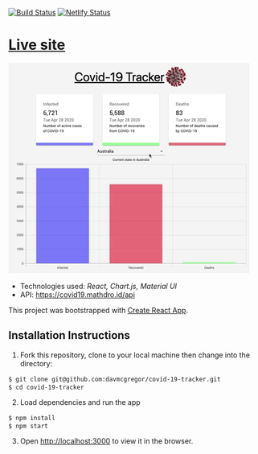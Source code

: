 [![Build Status](https://travis-ci.com/davmcgregor/covid-19-tracker.svg?branch=master)](https://travis-ci.com/davmcgregor/covid-19-tracker)
[![Netlify Status](https://api.netlify.com/api/v1/badges/fd46627a-1e2f-4ac8-ae67-2eb5d4ab4f77/deploy-status)](https://app.netlify.com/sites/friendly-clarke-3c9506/deploys)

# [Live site](https://friendly-clarke-3c9506.netlify.app/)

![covid-19-tracker](public/covid-19-tracker.gif)

* Technologies used: *React, Chart.js, Material UI*
* API: https://covid19.mathdro.id/api

This project was bootstrapped with [Create React App](https://github.com/facebook/create-react-app).

## Installation Instructions

1. Fork this repository, clone to your local machine then change into the directory:
```
$ git clone git@github.com:davmcgregor/covid-19-tracker.git
$ cd covid-19-tracker
```
2. Load dependencies and run the app 
```
$ npm install
$ npm start
```
3. Open [http://localhost:3000](http://localhost:3000) to view it in the browser.
